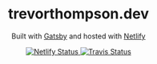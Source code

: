 <div align="center">
  <!-- <img alt="Logo" src="https://raw.githubusercontent.com/bchiang7/v4/master/src/images/logo.png" width="100" /> -->
</div>
<h1 align="center">
  trevorthompson.dev
</h1>
<p align="center">
 Built with <a href="https://www.gatsbyjs.org/" target="_blank">Gatsby</a> and hosted with <a href="https://www.netlify.com/" target="_blank">Netlify</a>
</p>
<p align="center">
  <a href="https://app.netlify.com/sites/reverent-einstein-630104/deploys" target="_blank">
    <img src="https://api.netlify.com/api/v1/badges/cca43bdc-3982-4eca-9e1f-92961365839d/deploy-status" alt="Netlify Status" />
    <img src="https://travis-ci.org/TrevorThomp/trevorthompson.svg?branch=master" alt="Travis Status" />
  </a>
</p>
